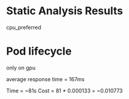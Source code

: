 # Static Analysis Results
cpu_preferred

# Pod lifecycle
only on gpu

average response time = 167ms

Time = ~81s
Cost = 81 * 0.000133 = ~0.010773